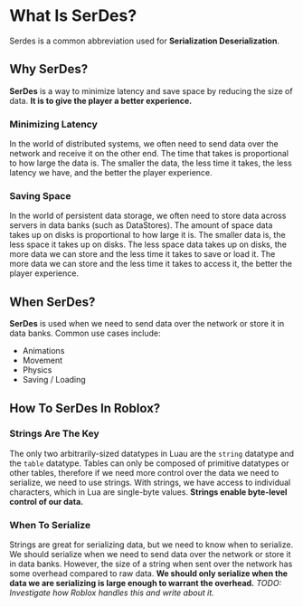 # What Is SerDes?

Serdes is a common abbreviation used for **Serialization Deserialization**.

## Why SerDes?

**SerDes** is a way to minimize latency and save space by reducing the size of data. **It is to give the player a better experience.**

### Minimizing Latency

In the world of distributed systems, we often need to send data over the network and receive it on the other end. The time that takes is proportional to how large the data is. The smaller the data, the less time it takes, the less latency we have, and the better the player experience.

### Saving Space

In the world of persistent data storage, we often need to store data across servers in data banks (such as DataStores). The amount of space data takes up on disks is proportional to how large it is. The smaller data is, the less space it takes up on disks. The less space data takes up on disks, the more data we can store and the less time it takes to save or load it. The more data we can store and the less time it takes to access it, the better the player experience.

## When SerDes?

**SerDes** is used when we need to send data over the network or store it in data banks. Common use cases include:
- Animations
- Movement
- Physics
- Saving / Loading

## How To SerDes In Roblox?

### Strings Are The Key

The only two arbitrarily-sized datatypes in Luau are the `string` datatype and the `table` datatype. Tables can only be composed of primitive datatypes or other tables, therefore if we need more control over the data we need to serialize, we need to use strings. With strings, we have access to individual characters, which in Lua are single-byte values. **Strings enable byte-level control of our data.**

### When To Serialize

Strings are great for serializing data, but we need to know when to serialize. We should serialize when we need to send data over the network or store it in data banks. However, the size of a string when sent over the network has some overhead compared to raw data. **We should only serialize when the data we are serializing is large enough to warrant the overhead.** *TODO: Investigate how Roblox handles this and write about it.*